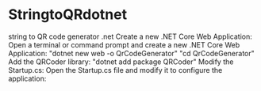 # StringtoQRdotnet
string to QR code generator .net
Create a new .NET Core Web Application:
Open a terminal or command prompt and create a new .NET Core Web Application: 
  "dotnet new web -o QrCodeGenerator"
  "cd QrCodeGenerator"
Add the QRCoder library:
"dotnet add package QRCoder"
Modify the Startup.cs:
Open the Startup.cs file and modify it to configure the application:

